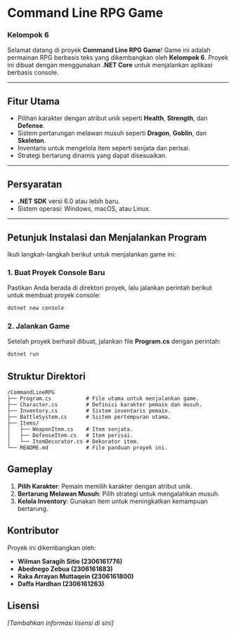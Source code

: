 # **Command Line RPG Game**  
### **Kelompok 6**

Selamat datang di proyek **Command Line RPG Game**! Game ini adalah permainan RPG berbasis teks yang dikembangkan oleh **Kelompok 6**. Proyek ini dibuat dengan menggunakan **.NET Core** untuk menjalankan aplikasi berbasis console.  

---

## **Fitur Utama**
- Pilihan karakter dengan atribut unik seperti **Health**, **Strength**, dan **Defense**.  
- Sistem pertarungan melawan musuh seperti **Dragon**, **Goblin**, dan **Skeleton**.  
- Inventaris untuk mengelola item seperti senjata dan perisai.  
- Strategi bertarung dinamis yang dapat disesuaikan.  

---

## **Persyaratan**
- **.NET SDK** versi 6.0 atau lebih baru.  
- Sistem operasi: Windows, macOS, atau Linux.  

---

## **Petunjuk Instalasi dan Menjalankan Program**

Ikuti langkah-langkah berikut untuk menjalankan game ini:

### **1. Buat Proyek Console Baru**
Pastikan Anda berada di direktori proyek, lalu jalankan perintah berikut untuk membuat proyek console:  
```bash
dotnet new console
```

### **2. Jalankan Game**
Setelah proyek berhasil dibuat, jalankan file **Program.cs** dengan perintah:
```bash
dotnet run
```

## **Struktur Direktori**
```
/CommandLineRPG
├── Program.cs           # File utama untuk menjalankan game.
├── Character.cs         # Definisi karakter pemain dan musuh.
├── Inventory.cs         # Sistem inventaris pemain.
├── BattleSystem.cs      # Sistem pertempuran utama.
├── Items/
│   ├── WeaponItem.cs    # Item senjata.
│   ├── DefenseItem.cs   # Item perisai.
│   └── ItemDecorator.cs # Dekorator item.
└── README.md            # File panduan proyek ini.
```

## **Gameplay**
1. **Pilih Karakter**: Pemain memilih karakter dengan atribut unik.
2. **Bertarung Melawan Musuh**: Pilih strategi untuk mengalahkan musuh.
3. **Kelola Inventory**: Gunakan item untuk meningkatkan kemampuan bertarung.

## **Kontributor**
Proyek ini dikembangkan oleh:
* **Wilman Saragih Sitio (2306161776)**
* **Abednego Zebua (2306161883)**
* **Raka Arrayan Muttaqein (2306161800)**
* **Daffa Hardhan (2306161263)**


## **Lisensi**
*[Tambahkan informasi lisensi di sini]*